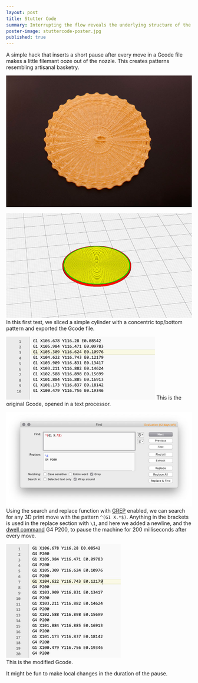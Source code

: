 ```yaml
---
layout: post
title: Stutter Code
summary: Interrupting the flow reveals the underlying structure of the Gcode
poster-image: stuttercode-poster.jpg
published: true
---
```


A simple hack that inserts a short pause after every move in a Gcode file makes a little filemant ooze out of the nozzle. This creates patterns resembling artisanal basketry.


![](/images/stuttercode-1022065.jpg)
 
 
![](/images/stuttercode-cura.jpg)<br />
In this first test, we sliced a simple cylinder with a concentric top/bottom pattern and exported the Gcode file.

![](/images/stuttercode-original_gcode.jpg) 
This is the original Gcode, opened in a text processor.

![](/images/stuttercode-grep.jpg) 
Using the search and replace function with [GREP](https://www.regexbuddy.com/regex.html) enabled, we can search for any 3D print move with the pattern `^(G1 X.*$)`. Anything in the brackets is used in the replace section with `\1`, and here we added a newline, and the [dwell command](https://reprap.org/wiki/G-code) G4 P200, to pause the machine for 200 milliseconds after every move.

![](/images/stuttercode-modified_gcode.jpg)<br />
This is the modified Gcode.

It might be fun to make local changes in the duration of the pause.
